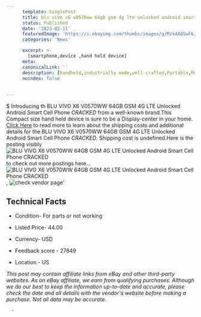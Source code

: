 ```yaml
---
      template: SinglePost
      title: blu vivo x6 v0570ww 64gb gsm 4g lte unlocked android smart cell phone cracked 
      status: Published
      date: '2023-02-11'
      featuredImage: 'https://i.ebayimg.com/thumbs/images/g/MzkAAOSwF6JglFjc/s-l225.jpg'
      categories: 'News'

      excerpt: >-
        [smartphone,device ,hand held device]
      meta:
      canonicalLink: ''
      description: [handheld,industrially made,well crafted,Portable,Mobile,Compact,Convenient,Lightweight,Maneuverable,Man-portable,Miniature,Carriable,Hand-held,Light,Holdable,Transportable,Mobile device,Pocket-sized,On-the-go,Wireless,Cordless,Compact size,Convenient size, smartphone,device ,hand held device]
      noindex: false
      

---
```

$
      Introducing th BLU VIVO X6 V0570WW 64GB GSM 4G LTE Unlocked Android Smart Cell Phone *CRACKED* from a well-known brand.This Compact size hand held device is sure to be a Display-center in your home. [Click Here](https://www.ebay.com/itm/333991604756?hash=item4dc3737214%3Ag%3AMzkAAOSwF6JglFjc&mkevt=1&mkcid=1&mkrid=711-53200-19255-0&campid=%253CePNCampaignId%253E&customid=%253CreferenceId%253E&toolid=10049) to read more to learn about the shipping costs and additional details for the BLU VIVO X6 V0570WW 64GB GSM 4G LTE Unlocked Android Smart Cell Phone *CRACKED*. Shipping cost is undefined.Here is the posting visibly ![BLU VIVO X6 V0570WW 64GB GSM 4G LTE Unlocked Android Smart Cell Phone *CRACKED*](https://i.ebayimg.com/thumbs/images/g/MzkAAOSwF6JglFjc/s-l225.jpg) to check out more postings here... ![BLU VIVO X6 V0570WW 64GB GSM 4G LTE Unlocked Android Smart Cell Phone *CRACKED*](https://i.ebayimg.com/images/g/MzkAAOSwF6JglFjc/s-l1600.jpg), ![check vendor page](https://origin-galleryplus.ebayimg.com/ws/web/333991604756_2_0_1/225x225.jpg,https://origin-galleryplus.ebayimg.com/ws/web/333991604756_3_0_1/225x225.jpg,https://origin-galleryplus.ebayimg.com/ws/web/333991604756_4_0_1/225x225.jpg,https://origin-galleryplus.ebayimg.com/ws/web/333991604756_5_0_1/225x225.jpg)'

      

 ## Technical Facts 



     
      

 - Condition- For parts or not working 


      

 - Listed Price- 44.00 


      

 - Currency- USD 


      

 - Feedback score - 27849 


      

 - Location - US 


      
      

 *_This post may contain affiliate links from eBay and other third-party websites. As an eBay affiliate, we earn from qualifying purchases. Although we do our best to keep the information up-to-date and accurate, please check the date and all details with the vendor's website before making a purchase. Not all data may be accurate._*




      -
